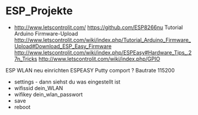 # ESP_Projekte



* http://www.letscontrolit.com/      https://github.com/ESP8266nu
Tutorial Arduino Firmware-Upload
http://www.letscontrolit.com/wiki/index.php/Tutorial_Arduino_Firmware_Upload#Download_ESP_Easy_Firmware
http://www.letscontrolit.com/wiki/index.php/ESPEasy#Hardware_Tips_.27n_Tricks
http://www.letscontrolit.com/wiki/index.php/GPIO


ESP WLAN neu einrichten ESPEASY
Putty comport ? Bautrate 115200
- settings - dann siehst du was eingestellt ist
- wifissid dein_WLAN
- wifikey dein_wlan_passwort
- save
- reboot
